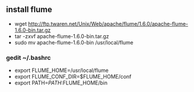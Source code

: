 ## install flume

- wget http://ftp.twaren.net/Unix/Web/apache/flume/1.6.0/apache-flume-1.6.0-bin.tar.gz
- tar -zxvf apache-flume-1.6.0-bin.tar.gz
- sudo mv apache-flume-1.6.0-bin /usr/local/flume


### gedit ~/.bashrc

- export FLUME_HOME=/usr/local/flume
- export FLUME_CONF_DIR=$FLUME_HOME/conf
- export PATH=$PATH:$FLUME_HOME/bin